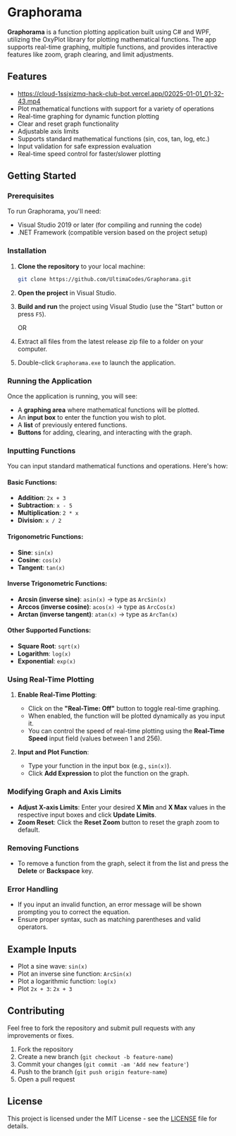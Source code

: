 # Graphorama

**Graphorama** is a function plotting application built using C# and WPF, utilizing the OxyPlot library for plotting mathematical functions. The app supports real-time graphing, multiple functions, and provides interactive features like zoom, graph clearing, and limit adjustments. 

## Features
- https://cloud-1ssjxizmq-hack-club-bot.vercel.app/02025-01-01_01-32-43.mp4
- Plot mathematical functions with support for a variety of operations
- Real-time graphing for dynamic function plotting
- Clear and reset graph functionality
- Adjustable axis limits
- Supports standard mathematical functions (sin, cos, tan, log, etc.)
- Input validation for safe expression evaluation
- Real-time speed control for faster/slower plotting

## Getting Started

### Prerequisites

To run Graphorama, you'll need:
- Visual Studio 2019 or later (for compiling and running the code)
- .NET Framework (compatible version based on the project setup)

### Installation

1. **Clone the repository** to your local machine:

    ```bash
    git clone https://github.com/UltimaCodes/Graphorama.git
    ```

2. **Open the project** in Visual Studio.
   
3. **Build and run** the project using Visual Studio (use the "Start" button or press `F5`).

   OR
   
1. Extract all files from the latest release zip file to a folder on your computer.
   
3. Double-click `Graphorama.exe` to launch the application.

### Running the Application

Once the application is running, you will see:

- A **graphing area** where mathematical functions will be plotted.
- An **input box** to enter the function you wish to plot.
- A **list** of previously entered functions.
- **Buttons** for adding, clearing, and interacting with the graph.

### Inputting Functions

You can input standard mathematical functions and operations. Here's how:

#### Basic Functions:
- **Addition**: `2x + 3`
- **Subtraction**: `x - 5`
- **Multiplication**: `2 * x`
- **Division**: `x / 2`

#### Trigonometric Functions:
- **Sine**: `sin(x)`
- **Cosine**: `cos(x)`
- **Tangent**: `tan(x)`
  
#### Inverse Trigonometric Functions:
- **Arcsin (inverse sine)**: `asin(x)` → type as `ArcSin(x)`
- **Arccos (inverse cosine)**: `acos(x)` → type as `ArcCos(x)`
- **Arctan (inverse tangent)**: `atan(x)` → type as `ArcTan(x)`

#### Other Supported Functions:
- **Square Root**: `sqrt(x)`
- **Logarithm**: `log(x)`
- **Exponential**: `exp(x)`

### Using Real-Time Plotting

1. **Enable Real-Time Plotting**: 
   - Click on the **"Real-Time: Off"** button to toggle real-time graphing.
   - When enabled, the function will be plotted dynamically as you input it.
   - You can control the speed of real-time plotting using the **Real-Time Speed** input field (values between 1 and 256).

2. **Input and Plot Function**: 
   - Type your function in the input box (e.g., `sin(x)`).
   - Click **Add Expression** to plot the function on the graph.

### Modifying Graph and Axis Limits

- **Adjust X-axis Limits**: Enter your desired **X Min** and **X Max** values in the respective input boxes and click **Update Limits**.
- **Zoom Reset**: Click the **Reset Zoom** button to reset the graph zoom to default.

### Removing Functions

- To remove a function from the graph, select it from the list and press the **Delete** or **Backspace** key.

### Error Handling

- If you input an invalid function, an error message will be shown prompting you to correct the equation.
- Ensure proper syntax, such as matching parentheses and valid operators.

## Example Inputs

- Plot a sine wave: `sin(x)`
- Plot an inverse sine function: `ArcSin(x)`
- Plot a logarithmic function: `log(x)`
- Plot `2x + 3`: `2x + 3`

## Contributing

Feel free to fork the repository and submit pull requests with any improvements or fixes.

1. Fork the repository
2. Create a new branch (`git checkout -b feature-name`)
3. Commit your changes (`git commit -am 'Add new feature'`)
4. Push to the branch (`git push origin feature-name`)
5. Open a pull request

## License

This project is licensed under the MIT License - see the [LICENSE](LICENSE) file for details.
